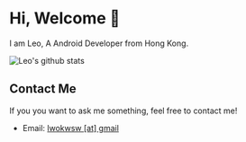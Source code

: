 # Hi, Welcome 👋

I am Leo, A Android Developer from Hong Kong.

![Leo's github stats](https://github-readme-stats.vercel.app/api?username=leokwsw&show_icons=true)

## Contact Me

If you you want to ask me something, feel free to contact me!

- Email: [lwokwsw [at] gmail](mailto:leokwsw@gmail.com)


<!--
**leokwsw/leokwsw** is a ✨ _special_ ✨ repository because its `README.md` (this file) appears on your GitHub profile.

Here are some ideas to get you started:

- 🔭 I’m currently working on ...
- 🌱 I’m currently learning ...
- 👯 I’m looking to collaborate on ...
- 🤔 I’m looking for help with ...
- 💬 Ask me about ...
- 📫 How to reach me: ...
- 😄 Pronouns: ...
- ⚡ Fun fact: ...
-->
